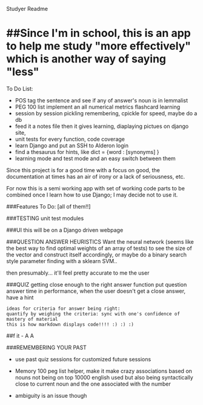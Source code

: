 Studyer Readme

##Since I'm in school, this is an app to help me study "more effectively" which is another way of saying "less"
==============================================================================================================

To Do List:
* POS tag the sentence and see if any of answer's noun is in lemmalist
* PEG 100 list implement an all numerical metrics flashcard learning
* session by session pickling remembering, cpickle for speed, maybe do a db
* feed it a notes file then it gives learning, diaplaying pictues on django site,
* unit tests for every function, code coverage
* learn Django and put an SSH to Alderon login
* find a thesaurus for hints, like dict = {word : [synonyms] }
* learning mode and test mode and an easy switch between them

Since this project is for a good time with a focus on good, the documentation
at times has an air of irony or a lack of seriousness, etc.

For now this is a semi working app with set of working code parts to be combined once I learn how to use Django;
I may decide not to use it.

###Features To Do:
[all of them!!]

###TESTING
unit test modules

###UI
this will be on a Django driven webpage

###QUESTION ANSWER HEURISTICS
Want the neural network (seems like the best way to find optimal weights of an array of tests) to see the size of the vector and construct itself accordingly, or
maybe do a binary search style parameter finding with a sklearn SVM..

then presumably...
it'll feel pretty accurate to me the user

###QUIZ
getting close enough to the right answer function
put question answer time in performance,
when the user doesn't get a close answer, have a hint

    ideas for criteria for answer being right:
    quantify by weighing the criteria: sync with one's confidence of mastery of material
    this is how markdown displays code!!!! :) :) :)


##f it  - A A

###REMEMBERING YOUR PAST
* use past quiz sessions for customized future sessions

* Memory 100 peg list helper, make it make crazy associations based on nouns not being on top 10000 english used
but also being syntactically close to current noun and the one associated with the number

* ambiguity is an issue though